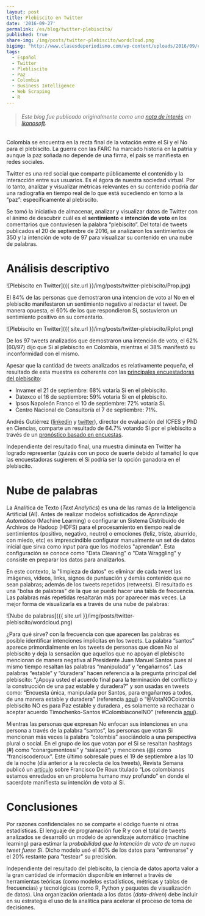 ```yaml
---
layout: post
title: Plebiscito en Twitter
date: '2016-09-27'
permalink: /es/blog/twitter-plebiscito/
published: true
share-img: /img/posts/twitter-plebiscito/wordcloud.png
bigimg: "http://www.clasesdeperiodismo.com/wp-content/uploads/2016/09/cats.jpg"
tags:
  - Español
  - Twitter
  - Plebliscito
  - Paz
  - Colombia
  - Business Intelligence
  - Web Scraping
  - R
---
```


> ###### Este blog fue publicado originalmente como una [nota de interés](http://www.ikonosoft.com/notas-de-interes/121-el-plebiscito-en-twitter) en [Ikonosoft](http://www.ikonosoft.com/). 

Colombia se encuentra en la recta final de la votación entre el Si y el No para el plebiscito. La guerra con las FARC ha marcado historia en la patria y aunque la paz soñada no depende de una firma, el país se manifiesta en redes sociales.

Twitter es una red social que comparte públicamente el contenido y la interacción entre sus usuarios. Es el ágora de nuestra sociedad virtual. Por lo tanto, analizar y visualizar métricas relevantes en su contenido podría dar una radiografía en tiempo real de lo que está sucediendo en torno a la “paz”: específicamente al plebiscito.

Se tomó la iniciativa de almacenar, analizar y visualizar datos de Twitter con el ánimo de descubrir cuál es el __sentimiento__ e __intención de voto__ en los comentarios que contuviesen la palabra “plebiscito”. Del total de tweets publicados el 20 de septiembre de 2016, se analizaron los sentimientos de 350 y la intención de voto de 97 para visualizar su contenido en una nube de palabras. 

# Análisis descriptivo

![Plebiscito en Twitter]({{ site.url }}/img/posts/twitter-plebiscito/Prop.jpg)

El 84% de las personas que demostraron una intencion de voto al No en el plebiscito manifestaron un sentimiento negativo al redactar el tweet. De manera opuesta, el 60% de los que respondieron Si, sostuvieron un sentimiento positivo en su comentario.

![Plebiscito en Twitter]({{ site.url }}/img/posts/twitter-plebiscito/Rplot.png)

De los 97 tweets analizados que demostraron una intención de voto, el 62% (60/97) dijo que Si al plebiscito en Colombia, mientras el 38% manifestó su inconformidad con el mismo.

Apesar que la cantidad de tweets analizados es relativamente pequeña, el resultado de esta muestra es coherente con las [principales encuestadoras del plebiscito](https://docs.google.com/spreadsheets/d/1qa8ijawTzu1ztXh5z605DRvc05qK4Db04jwnP8nkNrc/pubhtml?gid=1716392935&single=true):

* Invamer el 21 de septiembre: 68% votaría Si en el plebiscito.
* Datexco el 16 de septiembre: 59% votaría Si en el plebiscito.
* Ipsos Napoleón Franco el 10 de septiembre: 72% votaría Si.
* Centro Nacional de Consultoría el 7 de septiembre: 71%.

Andrés Gutiérrez ([linkedin](https://www.linkedin.com/profile/in/predictive?goback=) y [twitter](https://twitter.com/psirusteam)), director de evaluación del ICFES y PhD en Ciencias, comparte un resultado de 64.7% votando Si por el plebiscito a través de un [pronóstico basado en encuestas](http://hagutierrezro.blogspot.com.co/2016/09/forecasting-colombia-peace-plebiscite.html).

Independiente del resultado final, una muestra diminuta en Twitter ha logrado representar (quizás con un poco de suerte debido al tamaño) lo que las encuestadoras sugieren: el Si podría ser la opción ganadora en el plebiscito. 

# Nube de palabras

La Analítica de Texto (_Text Analytics_) es una de las ramas de la Inteligencia Artificial (AI). Antes de realizar modelos sofisticados de _Aprendizaje Automático_ (Machine Learning) o configurar un Sistema Distribuido de Archivos de Hadoop (HDFS) para el procesamiento en tiempo real de sentimientos (positivo, negativo, neutro) o emociones (feliz, triste, aburrido, con miedo, etc) es imprescindible configurar manualmente un set de datos inicial que sirva como _input_ para que los modelos "aprendan". Esta configuración se conoce como "Data Cleaning" o "Data Wraggling" y consiste en preparar los datos para analizarlos.

En este contexto, la "limpieza de datos" es eliminar de cada tweet las imágenes, videos, links, signos de puntuación y demás contenido que no sean palabras; además de los tweets repetidos (retweets). El resultado es una "bolsa de palabras" de la que se puede hacer una tabla de frecuencia. Las palabras más repetidas resaltarán más por aparecer más veces. La mejor forma de visualizarla es a través de una nube de palabras:

![Nube de palabras]({{ site.url }}/img/posts/twitter-plebiscito/wordcloud.png)

¿Para qué sirve? con la frecuencia con que aparecen las palabras es posible identificar intenciones implícitas en los tweets. La palabra “santos” aparece primordialmente en los tweets de personas que dicen No al plebiscito y deja la sensación que aquellos que no apoyan el plebiscito mencionan de manera negativa al Presidente Juan Manuel Santos pues al mismo tiempo resaltan las palabras “manipulada” y “engañarnos”. Las palabras “estable” y “duradera” hacen referencia a la pregunta principal del plebiscito: “¿Apoya usted el acuerdo final para la terminación del conflicto y la construcción de una paz estable y duradera?” y son usadas en tweets como: “Encuesta única, manipulada por Santos, para engañarnos a todos, de una manera estable y duradera” (referencia [aquí](https://twitter.com/GmoSaldarriaga/status/778230793869164544)) o “@VotaNOColombia plebiscito NO es para Paz estable y duradera , es solamente xa rechazar o aceptar acuerdo Timochenko-Santos #ColombiaconelNO” (referencia [aquí](https://twitter.com/penzador12/status/778232200768675840)).

Mientras las personas que expresan No enfocan sus intenciones en una persona a través de la palabra “santos”, las personas que votan Si mencionan más veces la palabra “colombia” asociándolo a una perspectiva plural o social. En el grupo de los que votan por el Si se resaltan hashtags (#) como “conargumentossi” y “sialapaz”; y menciones (@) como “franciscoderoux”. Este último sobresale pues el 19 de septiembre a las 10 de la noche (día anterior a la recolecta de los tweets), Revista Semana publicó un [artículo](http://www.semana.com/nacion/articulo/plebiscito-por-la-paz-francisco-de-roux-explica-su-postura/494351) sobre Francisco De Roux titulado “Los colombianos estamos enredados en un problema humano muy profundo” en donde el sacerdote manifiesta su intención de voto al Si.

# Conclusiones

Por razones confidenciales no se comparte el código fuente ni otras estadísticas. El lenguaje de programación fue R y con el total de tweets analizados se desarrolló un modelo de aprendizaje automático (machine learning) para estimar la _probabilidad que la intención de voto de un nuevo tweet fuese Si_. Dicho modelo usó el 80% de los datos para "entrenarse" y el 20% restante para "testear" su precisión.

Independiente del resultado del plebiscito, la ciencia de datos aporta valor a la gran cantidad de información disponible en internet a través de herramientas teóricas (como modelos estadísticos, métricas y tablas de frecuencias) y tecnológicas (como R, Python y paquetes de visualización de datos). Una organización orientada a los datos (_data-driven_) debe incluir en su estrategia el uso de la analítica para acelerar el proceso de toma de decisiones.